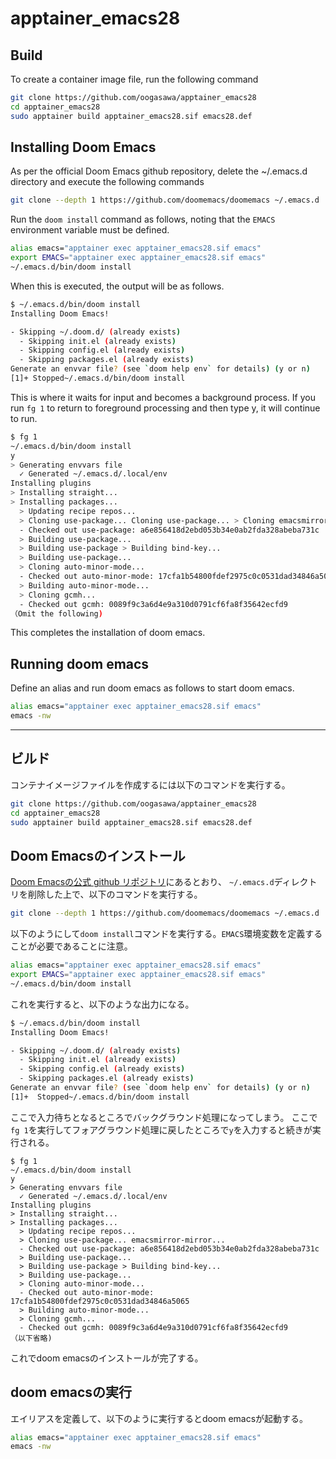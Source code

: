 # apptainer_emacs28

## Build

To create a container image file, run the following command

``` sh
git clone https://github.com/oogasawa/apptainer_emacs28
cd apptainer_emacs28
sudo apptainer build apptainer_emacs28.sif emacs28.def
```

## Installing Doom Emacs

As per the official Doom Emacs github repository, delete the ~/.emacs.d directory and execute the following commands

``` sh
git clone --depth 1 https://github.com/doomemacs/doomemacs ~/.emacs.d
```

Run the `doom install` command as follows, noting that the `EMACS` environment variable must be defined.

``` sh
alias emacs="apptainer exec apptainer_emacs28.sif emacs"
export EMACS="apptainer exec apptainer_emacs28.sif emacs"
~/.emacs.d/bin/doom install
```

When this is executed, the output will be as follows.

``` sh
$ ~/.emacs.d/bin/doom install
Installing Doom Emacs!

- Skipping ~/.doom.d/ (already exists)
  - Skipping init.el (already exists)
  - Skipping config.el (already exists)
  - Skipping packages.el (already exists)
Generate an envvar file? (see `doom help env` for details) (y or n)
[1]+ Stopped~/.emacs.d/bin/doom install 
```

This is where it waits for input and becomes a background process. If you run `fg 1` to return to foreground processing and then type y, it will continue to run.

``` sh
$ fg 1
~/.emacs.d/bin/doom install
y
> Generating envvars file
  ✓ Generated ~/.emacs.d/.local/env
Installing plugins
> Installing straight...
> Installing packages...
  > Updating recipe repos...
  > Cloning use-package... Cloning use-package... > Cloning emacsmirror-mirror...
  - Checked out use-package: a6e856418d2ebd053b34e0ab2fda328abeba731c
  > Building use-package...
  > Building use-package > Building bind-key...
  > Building use-package...
  > Cloning auto-minor-mode...
  - Checked out auto-minor-mode: 17cfa1b54800fdef2975c0c0531dad34846a5065
  > Building auto-minor-mode...
  > Cloning gcmh...
  - Checked out gcmh: 0089f9c3a6d4e9a310d0791cf6fa8f35642ecfd9
（Omit the following)
```

This completes the installation of doom emacs.

## Running doom emacs

Define an alias and run doom emacs as follows to start doom emacs.

``` sh
alias emacs="apptainer exec apptainer_emacs28.sif emacs"
emacs -nw
```


---

## ビルド

コンテナイメージファイルを作成するには以下のコマンドを実行する。

``` sh
git clone https://github.com/oogasawa/apptainer_emacs28
cd apptainer_emacs28
sudo apptainer build apptainer_emacs28.sif emacs28.def
```


## Doom Emacsのインストール

[Doom Emacsの公式 github リポジトリ](https://github.com/doomemacs/doomemacs#install)にあるとおり、
`~/.emacs.d`ディレクトリを削除した上で、以下のコマンドを実行する。

``` sh
git clone --depth 1 https://github.com/doomemacs/doomemacs ~/.emacs.d
```

以下のようにして`doom install`コマンドを実行する。`EMACS`環境変数を定義することが必要であることに注意。

``` sh
alias emacs="apptainer exec apptainer_emacs28.sif emacs"
export EMACS="apptainer exec apptainer_emacs28.sif emacs"
~/.emacs.d/bin/doom install
```

これを実行すると、以下のような出力になる。

``` sh
$ ~/.emacs.d/bin/doom install
Installing Doom Emacs!

- Skipping ~/.doom.d/ (already exists)
  - Skipping init.el (already exists)
  - Skipping config.el (already exists)
  - Skipping packages.el (already exists)
Generate an envvar file? (see `doom help env` for details) (y or n)
[1]+  Stopped~/.emacs.d/bin/doom install 
```

ここで入力待ちとなるところでバックグラウンド処理になってしまう。
ここで`fg 1`を実行してフォアグラウンド処理に戻したところで`y`を入力すると続きが実行される。


```
$ fg 1
~/.emacs.d/bin/doom install
y
> Generating envvars file
  ✓ Generated ~/.emacs.d/.local/env
Installing plugins
> Installing straight...
> Installing packages...
  > Updating recipe repos...
  > Cloning use-package... emacsmirror-mirror...
  - Checked out use-package: a6e856418d2ebd053b34e0ab2fda328abeba731c
  > Building use-package...
  > Building use-package > Building bind-key...
  > Building use-package...
  > Cloning auto-minor-mode...
  - Checked out auto-minor-mode: 17cfa1b54800fdef2975c0c0531dad34846a5065
  > Building auto-minor-mode...
  > Cloning gcmh...
  - Checked out gcmh: 0089f9c3a6d4e9a310d0791cf6fa8f35642ecfd9
（以下省略)
```

これでdoom emacsのインストールが完了する。

## doom emacsの実行

エイリアスを定義して、以下のように実行するとdoom emacsが起動する。

``` sh
alias emacs="apptainer exec apptainer_emacs28.sif emacs"
emacs -nw
```
